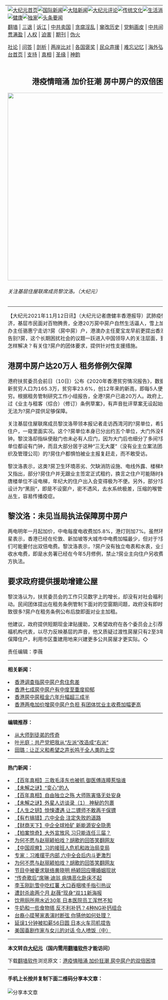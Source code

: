 <a name="1" id="1" target="_blank"></a><span id="1"></span>
<table align=center border="0"><tr><td colspan="2" VALIGN=TOP><a href="https://github.com/iwgwqn343/djy/blob/master/gb/nf1351518.md#1"><img src="https://raw.githubusercontent.com/iwgwqn343/www/master/t/djy/1.jpg" title="大纪元首页" alt="大纪元首页"></a><a href="https://github.com/iwgwqn343/djy/blob/master/gb/n24hr.md#1"><img src="https://raw.githubusercontent.com/iwgwqn343/www/master/t/djy/3.jpg" title="国际新闻" alt="国际新闻"></a><a href="https://github.com/iwgwqn343/djy/blob/master/gb/nsc413.md#1"><img src="https://raw.githubusercontent.com/iwgwqn343/www/master/t/djy/4.jpg" title="大陆新闻" alt="大陆新闻"></a><a href="https://github.com/iwgwqn343/djy/blob/master/gb/news392.md#1"><img src="https://raw.githubusercontent.com/iwgwqn343/www/master/t/djy/5.jpg" title="大纪元评论" alt="大纪元评论"></a><a href="https://github.com/iwgwqn343/djy/blob/master/gb/news2007.md#1"><img src="https://raw.githubusercontent.com/iwgwqn343/www/master/t/djy/6.jpg" title="传统文化" alt="传统文化"></a><a href="https://github.com/iwgwqn343/djy/blob/master/gb/news2008.md#1"><img src="https://raw.githubusercontent.com/iwgwqn343/www/master/t/djy/7.jpg" title="生活消费" alt="生活消费"></a><a href="https://github.com/iwgwqn343/djy/blob/master/gb/ncyule.md#1"><img src="https://raw.githubusercontent.com/iwgwqn343/www/master/t/djy/8.jpg" title="娱乐休闲" alt="娱乐休闲"></a><a href="https://github.com/iwgwqn343/djy/blob/master/gb/nsc1002.md#1"><img src="https://raw.githubusercontent.com/iwgwqn343/www/master/t/djy/9.jpg" title="健康" alt="健康"></a><a href="https://github.com/iwgwqn343/djy/blob/master/gb/nf6092.md#1"><img src="https://raw.githubusercontent.com/iwgwqn343/www/master/t/djy/10a.jpg" title="独家" alt="独家"></a><a href="https://github.com/iwgwqn343/djy/blob/master/gb/nf4514.md#1"><img src="https://raw.githubusercontent.com/iwgwqn343/www/master/t/djy/12a.jpg" title="头条要闻" alt="头条要闻"></a></td></tr>
<tr><td colspan="2" VALIGN=TOP><a target="_blank" href="https://github.com/iwgwqn343/www/blob/master/README.md?zsrh#1">翻墙</a> | <a target="_blank" href="https://github.com/iwgwqn343/djy/blob/master/gb/nf5657.md#1">三退</a> | <a target="_blank" href="https://github.com/iwgwqn343/djy/blob/master/gb/nf6124.md#1">诉江</a> | <a target="_blank" href="https://github.com/iwgwqn343/djy/blob/master/gb/nf1176117.md#1">中共卖国</a> | <a target="_blank" href="https://github.com/iwgwqn343/djy/blob/master/gb/nf5773.md#1">贪腐淫乱</a> | <a target="_blank" href="https://github.com/iwgwqn343/djy/blob/master/gb/nf1176115.md#1">窜改历史</a> | <a target="_blank" href="https://github.com/iwgwqn343/djy/blob/master/gb/nf1176107.md#1">党魁画皮</a> | <a target="_blank" href="https://github.com/iwgwqn343/djy/blob/master/gb/nf1320400.md#1">中共间谍</a> | <a target="_blank" href="https://github.com/iwgwqn343/djy/blob/master/gb/nf1176114.md#1">破坏传统</a> | <a target="_blank" href="https://github.com/iwgwqn343/ntdtv/blob/master/gb/prog447_1.md#1">恶贯满盈</a> | <a target="_blank" href="https://github.com/iwgwqn343/djy/blob/master/gb/ncid278.md#1">人权</a> | <a target="_blank" href="https://github.com/iwgwqn343/djy/blob/master/gb/nf1176111.md#1">迫害</a> | <a target="_blank" href="https://gitlab.com/szzdlab/mh-qikan/blob/master/README.md#1">期刊</a> | <a target="_blank" href="https://github.com/iwgwqn343/djy/blob/master/gb/nf5562.md#1">伪火</a></p><p><a target="_blank" href="https://github.com/iwgwqn343/djy/blob/master/gb/9p.md#1">社论</a> | <a target="_blank" href="https://github.com/iwgwqn343/djy/blob/master/gb/nf4378.md#1">问答</a> | <a target="_blank" href="https://github.com/iwgwqn343/djy/blob/master/gb/nf5792.md#1">剖析</a> | <a target="_blank" href="https://github.com/iwgwqn343/djy/blob/master/gb/nf5735.md#1">两岸比对</a> | <a target="_blank" href="https://github.com/iwgwqn343/djy/blob/master/gb/nf6119.md#1">各国褒奖</a> | <a target="_blank" href="https://github.com/iwgwqn343/djy/blob/master/gb/nf6120.md#1">民众声援</a> | <a target="_blank" href="https://github.com/iwgwqn343/djy/blob/master/gb/nf1188594.md#1">难忘记忆</a> | <a target="_blank" href="https://github.com/iwgwqn343/djy/blob/master/gb/nf3180.md#1">海外弘传</a> | <a target="_blank" href="https://github.com/iwgwqn343/djy/blob/master/gb/nf5410.md#1">万人上访</a> | <a target="_blank" href="https://github.com/iwgwqn343/www/blob/master/README.md?zsrh#1">平台首页</a> | <a target="_blank" href="https://github.com/iwgwqn343/djy/blob/master/gb/nf4386.md#1">支持</a> | <a target="_blank" href="https://github.com/iwgwqn343/djy/blob/master/gb/nf4389.md#1">真相</a> | <a target="_blank" href="https://github.com/iwgwqn343/djy/blob/master/gb/nf5790.md#1">圣缘</a> | <a target="_blank" href="https://github.com/iwgwqn343/djy/blob/master/gb/nf4786.md#1">神韵</a></td></tr>
<tr><td VALIGN=TOP width="626"><h2 align=center>港疫情暗涌 加价狂潮 房中房户的双倍困境</h2>
<img width="600" src="https://i.epochtimes.com/assets/uploads/2021/11/id13370768-a2-2@1200x1200-600x400.jpg" />
<h6>关注基层住屋联席成员黎汶洛。（大纪元）
</h6>
<hr>
	<p>【大纪元2021年11月12日讯】（大纪元记者唐健丰香港报导）武肺<ahref="https://github.com/iwgwqn343/djy/blob/master/gb/tag/%E7%96%AB%E6%83%85.md#1">疫情</a>拖累本港经济，基层市民面对百物腾贵，全港20万<ahref="https://github.com/iwgwqn343/djy/blob/master/gb/tag/%E6%88%BF%E4%B8%AD%E6%88%BF%E6%88%B7.md#1">房中房户</a>自然生活逼人，雪上加霜。去年中联办主任骆惠宁走访?房（房中房）户，港澳办主任夏宝龙早前更提出香港在2049年要告别?房，这个长期困扰社会的议题一跃进入中国领导人的关注层面，到底问题应该怎样解决？有关住?房户的团体要求，提供针对性支援措施。</p>
<h2>港<ahref="https://github.com/iwgwqn343/djy/blob/master/gb/tag/%E6%88%BF%E4%B8%AD%E6%88%BF%E6%88%B7.md#1">房中房户</a>达20万人 租务修例欠保障</h2>
<p>港府扶贫委员会前日（10日）公布《2020年香港贫穷情况报告》，数据显示，本港最新贫穷人口为165.3万，贫穷率23.6%，创12年来的新高，即每5人便有一人属于贫穷。根据租务管制研究工作小组报告，全港?房户已逾20万人。政府上月26日三读通过《业主与租客（综合）（修订）条例草案》，有声音批评草案无设起始租金，被质疑无法为?房户提供足够保障。</p>
<p>关注基层住屋联席成员黎汶洛带领本报记者走访西湾河的?房单位，希望采访到里面住户，一窥里面实况。这个?房单位本身已分出约五个单位，大门外没有门牌和门钟。黎汶洛却指纵使敲门也未必有人应门，因为大门后也细分了多间?房，不是每个单位都设有门钟，而且大部分居于这种“三无大厦”（没有业主立案法团、任何居民组织及管理公司）的?房住户都惧怕被业主报复赶走，而不敢受访。</p>
<p>黎汶洛表示，这类?房卫生环境恶劣、欠缺消防设施、电线外露、楼梯堆满杂物。黎又指出，部分?房住户并无跟业主签定正式租约，换言之住户可能随时被赶走。很多唐楼单位不设电梯，年纪大的住户出入会变得极为不便。另外，部分?房单位的厕所设计为“黑厕”，即是不设窗户，密不透风，去水系统极差，压缩的喉管设计更令细菌丛生，容易传播疫症。</p>
<h2>黎汶洛：未见当局执法保障房中房户</h2>
<p>两电明年一月起加价，中电每度电收费加5.8%，港灯则加7%。虽然环境局局长黄锦星表示，香港已经在伦敦、新加坡等大城市中电费加幅最少，但对于?房户来说，他们可能要付出双倍电费。黎汶洛表示，?房户没有独立电表和水表，业主会向他们滥收水电费，即是水务署已经在今年5月修例，禁止?房业主向住户另收费用，但未见署方执法。</p>
<h2>要求政府提供援助<ahref="https://github.com/iwgwqn343/djy/blob/master/gb/tag/%E5%A2%9E%E5%BB%BA%E5%85%AC%E5%B1%8B.md#1">增建公屋</a></h2>
<p>黎汶洛认为，扶贫委员会的工作只见数字上的增长，却没有对社会福利政策上作大改动。民间团体提出在租务条例管制下面对的空窗期问题，政府没有即时采取行动，导致很多?房户在租务条例公布后旋即面对业主加租。</p>
<p>他建议，政府提供短期现金津贴援助，又希望政府在各个委员会上引荐民间团体或社福机构代表，以尽力反映基层的声音，他又质疑过渡性房屋只有2至3年租住期，未能保障住户，利用市区重建用地来兴建更多公共房屋才更实际。◇</p>
<p>责任编辑：李薇</p>
	
<hr>


<strong>相关新闻：</strong>
<li><a href="https://github.com/iwgwqn343/djy/blob/master/gb/21/7/5/n13067522.md#1">香港调查指房中房户愈住愈差</a></li>
<li><a href="https://github.com/iwgwqn343/djy/blob/master/gb/21/8/4/n13137062.md#1">香港七成房中房户有中度至重度抑郁</a></li>
<li><a href="https://github.com/iwgwqn343/djy/blob/master/gb/21/8/15/n13164408.md#1">香港房中房租金六年升幅超三成半</a></li>
<li><a href="https://github.com/iwgwqn343/djy/blob/master/gb/21/11/11/n13368412.md#1">香港两电加价增房中房户负担 有团体忧业主收费加幅更高</a></li>
<hr>


<strong>编辑推荐：</strong>
<li><a href="https://github.com/upjkzu3674/djy/blob/master/gb/7/4/5/n1669415.md?dfh#1" target="_blank">从大师到徒弟的传奇</a></li><li><a href="https://github.com/tsiac2612/djy/blob/master/gb/18/1/10/n10043633.md#1" target="_blank">叶光庭：共产党把我从“左派”改造成“右派”</a></li><li><a href="https://github.com/tsiac2612/djy/blob/master/gb/10/7/20/n2971015.md#1" target="_blank">田璐：让正义和希望之声长鸣于全人类的上空</a></li>
<hr>

<strong>热门新闻：</strong>
<li><a href="https://github.com/iwgwqn343/djy/blob/master/gb/21/11/4/n13354142.md#1">【百年真相】三救毛泽东也被抓 御医傅连暲惹恼谁</a></li>
<li><a href="https://github.com/iwgwqn343/djy/blob/master/gb/21/11/4/n13354107.md#1">【未解之谜】“变心”的人</a></li>
<li><a href="https://github.com/iwgwqn343/djy/blob/master/gb/21/11/5/n13356561.md#1">【百年真相】自由独立之殇 大师陈寅恪无处安身</a></li>
<li><a href="https://github.com/iwgwqn343/djy/blob/master/gb/21/11/5/n13356235.md#1">【未解之谜】外星人访谈录（1） 神秘的包裹</a></li>
<li><a href="https://github.com/iwgwqn343/djy/blob/master/gb/21/10/21/n13319234.md#1">【人生之钥】惊悚遭遇  让二镖师不敢再干保镖</a></li>
<li><a href="https://github.com/iwgwqn343/djy/blob/master/gb/21/11/10/n13367982.md#1">【有冇搞错】六中全会 注定失败的道路</a></li>
<li><a href="https://github.com/iwgwqn343/djy/blob/master/gb/21/11/11/n13370552.md#1">【财商天下】中企全球抢矿 新能源安全隐患</a></li>
<li><a href="https://github.com/iwgwqn343/djy/blob/master/gb/21/11/11/n13369997.md#1">【拍案惊奇】大外宣放风 习只能连任三届？</a></li>
<li><a href="https://github.com/iwgwqn343/djy/blob/master/gb/21/11/9/n13365562.md#1">为何不愿与赵丽颖拍戏？胡歌的回答笑翻网友</a></li>
<li><a href="https://github.com/iwgwqn343/djy/blob/master/gb/21/11/10/n13367007.md#1">【中国观察】习的接班人危机和政治局变局</a></li>
<li><a href="https://github.com/iwgwqn343/djy/blob/master/gb/21/11/9/n13364898.md#1">专家：习难摆平内部 六中全会后内斗更激烈</a></li>
<li><a href="https://github.com/iwgwqn343/djy/blob/master/gb/21/11/9/n13365562.md#1">为何不愿与赵丽颖拍戏？胡歌的回答笑翻网友</a></li>
<li><a href="https://github.com/iwgwqn343/djy/blob/master/gb/21/11/9/n13363415.md#1">节目中被要求联络黄晓明 杨颖回应曝婚姻现状</a></li>
<li><a href="https://github.com/iwgwqn343/djy/blob/master/gb/21/11/9/n13365717.md#1">“传奇歌后”席琳·迪翁 病情恶化卧床不起</a></li>
<li><a href="https://github.com/iwgwqn343/djy/blob/master/gb/21/11/8/n13363137.md#1">李玉刚趴雪中吃红薯 大口吞咽嗦手指引热议</a></li>
<li><a href="https://github.com/iwgwqn343/djy/blob/master/gb/21/11/10/n13367964.md#1">遭封杀逾两个月 赵薇“现身”双11新海报</a></li>
<li><a href="https://github.com/iwgwqn343/djy/blob/master/gb/21/11/9/n13364407.md#1">饮用厕所用水近30年 日本医院员工浑然不知</a></li>
<li><a href="https://github.com/iwgwqn343/djy/blob/master/gb/21/11/8/n13360646.md#1">牛奶和一些食物搭 反不利补钙？4种NG补钙组合</a></li>
<li><a href="https://github.com/iwgwqn343/djy/blob/master/gb/21/11/9/n13363789.md#1">台裔小提琴家表演时断弦 你猜他如何处理？</a></li>
<li><a href="https://github.com/iwgwqn343/djy/blob/master/gb/21/11/10/n13366271.md#1">延误1分钟被扣薪56日圆 日本火车司机提告</a></li>
<li><a href="https://github.com/iwgwqn343/djy/blob/master/gb/21/11/9/n13364136.md#1">美国喜剧作家与女儿的对话 令人喷饭（中）</a></li>
<hr>

<strong>本文转自<a href="https://www.epochtimes.com">大纪元</a>（国内需用<a href="https://github.com/iwgwqn343/www/blob/master/README.md#8">翻墙软件</a>才能访问）</strong><p>下载<a href="https://github.com/iwgwqn343/www/blob/master/README.md#8">翻墙软件</a>浏览原文：<a href="https://www.epochtimes.com/gb/21/11/12/n13370752.htm">港疫情暗涌 加价狂潮 房中房户的双倍困境</a></p><hr>

<strong>手机上长按并复制下面二维码分享本文章：</strong><br><br><img src="https://chart.apis.google.com/chart?cht=qr&chs=240x240&choe=UTF-8&chld=M|2&chl=https://github.com/iwgwqn343/djy/blob/master/gb/21/11/12/n13370752.md%231" title="分享本文章"></td><td VALIGN=TOP><a href="https://github.com/iwgwqn343/djy/blob/master/gb/16/1/21/n4622075.md?dfh#1" target="_blank"><img src="https://raw.githubusercontent.com/iwgwqn343/djy/master/gb/300/wei-f1.jpg" title="中共的伪火骗局"  alt="中共的伪火骗局"></a><br><a href="https://github.com/iwgwqn343/www/blob/master/README.md?dfh#9" target="_blank"><img src="https://raw.githubusercontent.com/iwgwqn343/djy/master/gb/300/yong-h.jpg" title="永恒的见证"  alt="永恒的见证"></a><br><a href="https://github.com/iwgwqn343/djy/blob/master/gb/13/9/29/n3974789.md?dfh#1" target="_blank"><img src="https://raw.githubusercontent.com/iwgwqn343/djy/master/gb/300/shang-lnz.jpg" title="善良女子被中共投男牢"  alt="善良女子被中共投男牢"></a><br><a href="https://github.com/iwgwqn343/djy/blob/master/gb/16/3/16/n4663449.md?dfh#1" target="_blank"><img src="https://raw.githubusercontent.com/iwgwqn343/djy/master/gb/300/huo-z3.jpg" title="警卫目击活摘器官"  alt="警卫目击活摘器官"></a><br><a href="https://github.com/iwgwqn343/djy/blob/master/gb/16/8/7/n8177641.md?dfh#1" target="_blank"><img src="https://raw.githubusercontent.com/iwgwqn343/djy/master/gb/300/huo-z4.jpg" title="证人描述活摘恐怖"  alt="证人描述活摘恐怖"></a><br><a href="https://github.com/iwgwqn343/djy/blob/master/gb/10/4/19/n2881569.md?dfh#1" target="_blank"><img src="https://raw.githubusercontent.com/iwgwqn343/djy/master/gb/300/huo-z1.jpg" title="揭开活摘器官黑幕"  alt="揭开活摘器官黑幕"></a><br><a href="https://github.com/iwgwqn343/djy/blob/master/gb/10/11/7/n3077476.md?dfh#1" target="_blank"><img src="https://raw.githubusercontent.com/iwgwqn343/djy/master/gb/300/ma-ks.jpg" title="马克思的成魔之路"  alt="马克思的成魔之路"></a><br><a href="https://github.com/iwgwqn343/djy/blob/master/gb/14/6/9/n4173977.md?dfh#1" target="_blank"><img src="https://raw.githubusercontent.com/iwgwqn343/djy/master/gb/300/chang-zs.jpg" title="藏字石 蕴天机"  alt="藏字石 蕴天机"></a><br><a href="https://github.com/iwgwqn343/djy/blob/master/gb/18/5/10/n10381511.md?dfh#1" target="_blank"><img src="https://raw.githubusercontent.com/iwgwqn343/djy/master/gb/300/st1.jpg" title="关注三亿人三退"  alt="关注三亿人三退"></a><br><a href="https://github.com/iwgwqn343/djy/blob/master/gb/18/3/21/n10237682.md?dfh#1" target="_blank"><img src="https://raw.githubusercontent.com/iwgwqn343/djy/master/gb/300/jie-t.jpg" title="解体中共复兴中华"  alt="解体中共复兴中华"></a><br><a href="https://github.com/iwgwqn343/djy/blob/master/gb/9/2/9/n2422991.md?dfh#1" target="_blank"><img src="https://raw.githubusercontent.com/iwgwqn343/djy/master/gb/300/gao-zs.jpg" title="中共迫害良心律师"  alt="中共迫害良心律师"></a><br><a href="https://github.com/iwgwqn343/djy/blob/master/gb/18/12/9/n10900044.md?dfh#1" target="_blank"><img src="https://raw.githubusercontent.com/iwgwqn343/djy/master/gb/300/sj1.jpg" title="三百多万人举报江泽民"  alt="三百多万人举报江泽民"></a><br><a href="https://github.com/iwgwqn343/djy/blob/master/gb/18/8/28/n10672014.md?dfh#1" target="_blank"><img src="https://raw.githubusercontent.com/iwgwqn343/djy/master/gb/300/sj2.jpg" title="这些官员为何起诉江泽民"  alt="这些官员为何起诉江泽民"></a><br><a href="https://github.com/iwgwqn343/djy/blob/master/gb/8/12/18/n2367165.md?dfh#1" target="_blank"><img src="https://raw.githubusercontent.com/iwgwqn343/djy/master/gb/300/liangan.jpg" title="海峡两岸的强烈对比"  alt="海峡两岸的强烈对比"></a><br><a href="https://github.com/iwgwqn343/djy/blob/master/gb/15/12/10/n4593139.md?dfh#1" target="_blank"><img src="https://raw.githubusercontent.com/iwgwqn343/djy/master/gb/300/jia-ndzl.jpg" title="加拿大总理的贺信"  alt="加拿大总理的贺信"></a><br><a href="https://github.com/iwgwqn343/djy/blob/master/gb/11/6/17/n3289382.md?dfh#1" target="_blank"><img src="https://raw.githubusercontent.com/iwgwqn343/djy/master/gb/300/xiao-wd.jpg" title="探寻真相兼听则明"  alt="探寻真相兼听则明"></a><br><a href="https://github.com/iwgwqn343/djy/blob/master/gb/18/10/27/n10812623.md?dfh#1" target="_blank"><img src="https://raw.githubusercontent.com/iwgwqn343/djy/master/gb/300/yindu.jpg" title="印度媒体报道东方"  alt="印度媒体报道东方"></a><br><a href="https://github.com/iwgwqn343/djy/blob/master/gb/18/6/9/n10469652.md?dfh#1" target="_blank"><img src="https://raw.githubusercontent.com/iwgwqn343/djy/master/gb/300/xie-j.jpg" title="不一样的海外校园"  alt="不一样的海外校园"></a><br><a href="https://github.com/iwgwqn343/djy/blob/master/gb/7/4/5/n1669415.md?dfh#1" target="_blank"><img src="https://raw.githubusercontent.com/iwgwqn343/djy/master/gb/300/li-up.jpg" title="从大师到徒弟的传奇"  alt="从大师到徒弟的传奇"></a><br><a href="https://github.com/iwgwqn343/djy/blob/master/gb/17/5/26/n9191512.md?dfh#1" target="_blank"><img src="https://raw.githubusercontent.com/iwgwqn343/djy/master/gb/300/zfl2.jpg" title="亿万人与东方一本奇书"  alt="亿万人与东方一本奇书"></a><br><a href="https://github.com/iwgwqn343/djy/blob/master/gb/13/11/27/n4020290.md?dfh#1" target="_blank"><img src="https://raw.githubusercontent.com/iwgwqn343/djy/master/gb/300/zhen-h.jpg" title="大陆见不到的震撼场面"  alt="大陆见不到的震撼场面"></a><br><a href="https://github.com/iwgwqn343/djy/blob/master/gb/15/7/17/n4482910.md?dfh#1" target="_blank"><img src="https://raw.githubusercontent.com/iwgwqn343/djy/master/gb/300/dalu-sk.jpg" title="人心向善 大陆当初盛况"  alt="人心向善 大陆当初盛况"></a><br><a href="https://github.com/iwgwqn343/djy/blob/master/gb/19/1/5/n10955468.md?dfh#1" target="_blank"><img src="https://raw.githubusercontent.com/iwgwqn343/djy/master/gb/300/zfl1.jpg" title="追寻真理 这书讲什么"  alt="追寻真理 这书讲什么"></a><br><a href="https://github.com/iwgwqn343/www/blob/master/README.md?dfh#1" target="_blank"><img src="https://raw.githubusercontent.com/iwgwqn343/djy/master/gb/300/fq1.jpg" title="下载免费翻墙软件"  alt="下载免费翻墙软件"></a><br></td></tr></table>

